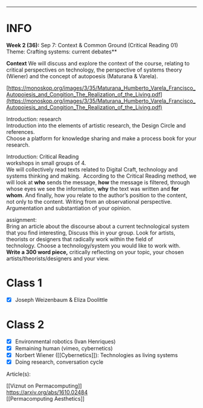 ___

# INFO

**Week 2 (36):** Sep 7: Context & Common Ground (Critical Reading 01)  
Theme: Crafting systems: current debates**

**Context**
We will discuss and explore the context of the course, relating to critical perspectives on technology, the perspective of systems theory (Wiener) and the concept of autopoesis (Maturana & Varela).

[https://monoskop.org/images/3/35/Maturana_Humberto_Varela_Francisco_Autopoiesis_and_Congition_The_Realization_of_the_Living.pdf](https://monoskop.org/images/3/35/Maturana_Humberto_Varela_Francisco_Autopoiesis_and_Congition_The_Realization_of_the_Living.pdf)

Introduction: research  
Introduction into the elements of artistic research, the Design Circle and references.  
Choose a platform for knowledge sharing and make a process book for your research.

Introduction: Critical Reading  
workshops in small groups of 4.  
We will collectively read texts related to Digital Craft, technology and systems thinking and making.  According to the Critical Reading method, we will look at **who** sends the message, **how** the message is filtered, through whose eyes we see the information, **why** the text was written and **for whom**. And finally, how you relate to the author’s position to the content, not only to the content. Writing from an observational perspective. Argumentation and substantiation of your opinion.

assignment:  
Bring an article about the discourse about a current technological system that you find interesting, Discuss this in your group. Look for artists, theorists or designers that radically work within the field of technology. Choose a technology/system you would like to work with.  
**Write a 300 word piece,** critically reflecting on your topic, your chosen artists/theorists/designers and your view.

# Class 1

- [x] Joseph Weizenbaum & Eliza Doolittle

# Class 2

- [x] Environmental robotics (Ivan Henriques)
- [x] Remaining human (vimeo, cybernetics)
- [x] Norbert Wiener ([[Cybernetics]]): Technologies as living systems
- [x] Doing research, conversation cycle

Article(s):

[[Viznut on Permacomputing]] <br>
https://arxiv.org/abs/1610.02484 <br>
[[Permacomputing Aesthetics]] <br>